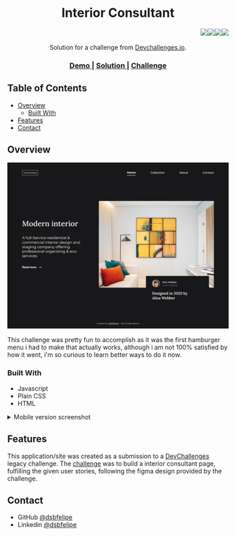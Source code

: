 <!-- Please update value in the {}  -->

<h1 align="center">Interior Consultant</h1>

<img align="right" src="https://img.shields.io/badge/JavaScript-323330?style=for-the-badge&logo=javascript&logoColor=F7DF1E"><img align="right" src="https://img.shields.io/badge/CSS3-1572B6?style=for-the-badge&logo=css3&logoColor=white"><img align="right" src="https://img.shields.io/badge/HTML5-E34F26?style=for-the-badge&logo=html5&logoColor=white"> <img align="right" src="https://img.shields.io/badge/firebase-ffca28?style=for-the-badge&logo=firebase&logoColor=black"> 

<br>
<br>
<div align="center">
   Solution for a challenge from  <a href="http://devchallenges.io" target="_blank">Devchallenges.io</a>.
</div>

<div align="center">
  <h3>
    <a href="https://interior-consultant-chal-73e77.web.app/">
      Demo
    </a>
    <span> | </span>
    <a href="https://legacy.devchallenges.io/solutions/rgKI9XSFxz2BXNlJZuDR">
      Solution
    </a>
    <span> | </span>
    <a href="https://legacy.devchallenges.io/challenges/Jymh2b2FyebRTUljkNcb">
      Challenge
    </a>
  </h3>
</div>

<!-- TABLE OF CONTENTS -->

## Table of Contents

- [Overview](#overview)
  - [Built With](#built-with)
- [Features](#features)
- [Contact](#contact)

<!-- OVERVIEW -->

## Overview

![screenshot](/screenshots/screenshot-1440.png)

This challenge was pretty fun to accomplish as it was the first hamburger menu i had to make that actually works, although i am not 100% satisfied by how it went, i'm so curious to learn better ways to do it now.

### Built With

<!-- This section should list any major frameworks that you built your project using. Here are a few examples.-->

- Javascript
- Plain CSS
- HTML

<details>
<summary>Mobile version screenshot</summary>
<br>
<div>

  <img width="49%" src="https://github.com/dsbfelipe/interior-consultant-challenge/screenshots/screenshot-375.png" />
&nbsp;
  <img width="49%" src="https://github.com/dsbfelipe/interior-consultant-challenge/screenshots/screenshot-menu.png" />

</div>
</details>


## Features

<!-- List the features of your application or follow the template. Don't share the figma file here :) -->

This application/site was created as a submission to a [DevChallenges](https://devchallenges.io/challenges) legacy challenge. The [challenge](https://legacy.devchallenges.io/challenges/Jymh2b2FyebRTUljkNcb) was to build a interior consultant page, fulfilling the given user stories, following the figma design provided by the challenge.

## Contact

- GitHub [@dsbfelipe](https://github.com/dsbfelipe)
- Linkedin [@dsbfelipe](https://www.linkedin.com/in/dsbfelipe/)
